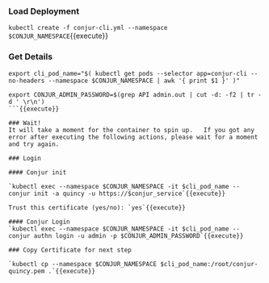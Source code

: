 

### Load Deployment

`kubectl create -f conjur-cli.yml --namespace $CONJUR_NAMESPACE`{{execute}}

### Get Details

```
export cli_pod_name="$( kubectl get pods --selector app=conjur-cli --no-headers --namespace $CONJUR_NAMESPACE | awk '{ print $1 }' )"

export CONJUR_ADMIN_PASSWORD=$(grep API admin.out | cut -d: -f2 | tr -d ' \r\n')
```{{execute}}

### Wait!
It will take a moment for the container to spin up.   If you got any error after executing the following actions, please wait for a moment and try again.

### Login

#### Conjur init

`kubectl exec --namespace $CONJUR_NAMESPACE -it $cli_pod_name -- conjur init -a quincy -u https://$conjur_service`{{execute}}

Trust this certificate (yes/no): `yes`{{execute}}

#### Conjur Login
`kubectl exec --namespace $CONJUR_NAMESPACE -it $cli_pod_name -- conjur authn login -u admin -p $CONJUR_ADMIN_PASSWORD`{{execute}}

### Copy Certificate for next step

`kubectl cp --namespace $CONJUR_NAMESPACE $cli_pod_name:/root/conjur-quincy.pem .`{{execute}}
